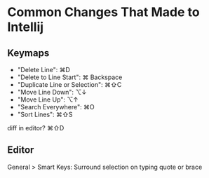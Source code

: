 

# Common Changes That Made to Intellij

## Keymaps

- "Delete Line": ⌘D
- "Delete to Line Start": ⌘ Backspace
- "Duplicate Line or Selection": ⌘⇧C
- "Move Line Down": ⌥↓
- "Move Line Up": ⌥↑
- "Search Everywhere": ⌘O
- "Sort Lines": ⌘⇧S

diff in editor? ⌘⇧D

## Editor
General > Smart Keys:
Surround selection on typing quote or brace
